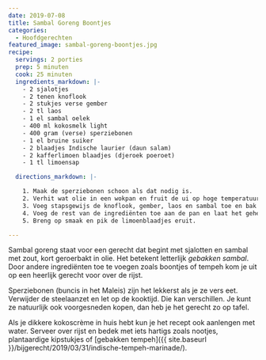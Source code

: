 ```yaml
---
date: 2019-07-08
title: Sambal Goreng Boontjes
categories:
  - Hoofdgerechten
featured_image: sambal-goreng-boontjes.jpg
recipe:
  servings: 2 porties
  prep: 5 minuten
  cook: 25 minuten
  ingredients_markdown: |-
    - 2 sjalotjes
    - 2 tenen knoflook
    - 2 stukjes verse gember
    - 2 tl laos
    - 1 el sambal oelek
    - 400 ml kokosmelk light
    - 400 gram (verse) sperziebonen
    - 1 el bruine suiker
    - 2 blaadjes Indische laurier (daun salam)
    - 2 kafferlimoen blaadjes (djeroek poeroet)
    - 1 tl limoensap

  directions_markdown: |-

    1. Maak de sperziebonen schoon als dat nodig is.
    2. Verhit wat olie in een wokpan en fruit de ui op hoge temperatuur.
    3. Voeg stapsgewijs de knoflook, gember, laos en sambal toe en bak een paar minuten mee.
    4. Voeg de rest van de ingrediënten toe aan de pan en laat het geheel 15-20 minuten koken. Gebruik een deksel als je het niet wil laten indikken.
    5. Breng op smaak en pik de limoenblaadjes eruit.

---
```


Sambal goreng staat voor een gerecht dat begint met sjalotten en sambal met zout, kort geroerbakt in olie. Het betekent letterlijk _gebakken sambal_. Door andere ingrediënten toe te voegen zoals boontjes of tempeh kom je uit op een heerlijk gerecht voor over de rijst.

Sperziebonen (buncis in het Maleis) zijn het lekkerst als je ze vers eet. Verwijder de steelaanzet en let op de kooktijd. Die kan verschillen. Je kunt ze natuurlijk ook voorgesneden kopen, dan heb je het gerecht zo op tafel.

Als je dikkere kokoscrème in huis hebt kun je het recept ook aanlengen met water. Serveer over rijst en bedek met iets hartigs zoals nootjes, plantaardige kipstukjes of [gebakken tempeh]({{ site.baseurl }}/bijgerecht/2019/03/31/indische-tempeh-marinade/).
